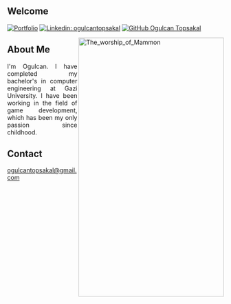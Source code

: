 ## Welcome

[![Portfolio](https://img.shields.io/badge/portfolio-000000?style=for-the-badge&logo=About.me&logoColor=white&link=https://ogulcantopsakal.com/)](https://ogulcantopsakal.com/)
[![Linkedin: ogulcantopsakal](https://img.shields.io/badge/-ogulcantopsakal-blue?style=flat-square&logo=Linkedin&logoColor=white&link=https://www.linkedin.com/in/ogulcantopsakal/)](https://www.linkedin.com/in/ogulcantopsakal/)
[![GitHub Ogulcan Topsakal](https://img.shields.io/github/followers/ogulcantopsakal?label=follow&style=social)](https://github.com/ogulcantopsakal)

<img align="right" width="338" height="601" src="https://github.com/ogulcantopsakal/ogulcantopsakal/assets/36813238/7259b476-dcd1-4b8e-95f2-b2fc196e71ca" alt="The_worship_of_Mammon"/>

## About Me
<div align="justify">
I'm Ogulcan. I have completed my bachelor's in computer engineering at Gazi University. I have been working in the field of game development, which has been my only passion since childhood. 
</div>

## Contact
ogulcantopsakal@gmail.com




  



